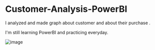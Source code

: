# Customer-Analysis-PowerBI
I analyzed and made graph about customer and about their purchase .

I'm still learning PowerBI and practicing everyday.

![image](https://github.com/user-attachments/assets/ba75835a-1a17-4667-ba88-94e42efe0779)

